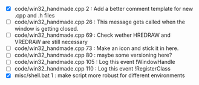  - [X] code/win32_handmade.cpp   2 : Add a better comment template for new .cpp and .h files
 - [ ] code/win32_handmade.cpp  26 : This message gets called when the window is getting closed.
 - [ ] code/win32_handmade.cpp  69 : Check wether HREDRAW and VREDRAW are still necessary
 - [ ] code/win32_handmade.cpp  73 : Make an icon and stick it in here.
 - [ ] code/win32_handmade.cpp  80 : maybe some versioning here?
 - [ ] code/win32_handmade.cpp 105 : Log this event !WindowHandle
 - [ ] code/win32_handmade.cpp 110 : Log this event !RegisterClass
 - [X] misc/shell.bat 1 : make script more robust for different environments
